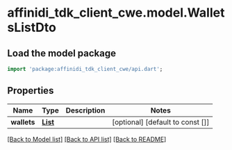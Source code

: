 # affinidi_tdk_client_cwe.model.WalletsListDto

## Load the model package

```dart
import 'package:affinidi_tdk_client_cwe/api.dart';
```

## Properties

| Name        | Type                                | Description | Notes                            |
| ----------- | ----------------------------------- | ----------- | -------------------------------- |
| **wallets** | [**List<WalletDto>**](WalletDto.md) |             | [optional] [default to const []] |

[[Back to Model list]](../README.md#documentation-for-models) [[Back to API list]](../README.md#documentation-for-api-endpoints) [[Back to README]](../README.md)
